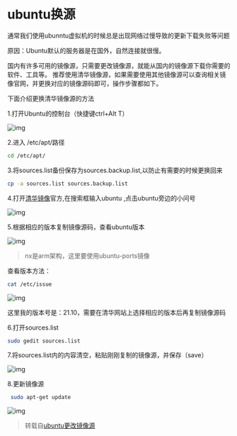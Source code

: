 # ubuntu换源

通常我们使用ubunntu虚拟机的时候总是出现网络过慢导致的更新下载失败等问题

原因：Ubuntu默认的服务器是在国外，自然连接就很慢。

国内有许多可用的镜像源，只需要更改镜像源，就能从国内的镜像源下载你需要的软件、工具等。 推荐使用清华镜像源，如果需要使用其他镜像源可以查询相关镜像官网，并更换对应的镜像源码即可，操作步骤都如下。

下面介绍更换清华镜像源的方法

1.打开Ubuntu的控制台（快捷键ctrl+Alt T）

![img](https://zwx-pic.oss-cn-beijing.aliyuncs.com/img/watermark,type_d3F5LXplbmhlaQ,shadow_50,text_Q1NETiBA5Yaw5bGx5Li25LiA6KeS,size_20,color_FFFFFF,t_70,g_se,x_16.png)

2.进入 /etc/apt/路径

```bash
cd /etc/apt/
```

3.将sources.list备份保存为sources.backup.list,以防止有需要的时候更换回来

```bash
cp -a sources.list sources.backup.list
```

4.打开[清华镜像](https://mirrors.tuna.tsinghua.edu.cn/)官方,在搜索框输入ubuntu ,点击ubuntu旁边的小问号

![img](https://zwx-pic.oss-cn-beijing.aliyuncs.com/img/watermark,type_d3F5LXplbmhlaQ,shadow_50,text_Q1NETiBA5Yaw5bGx5Li25LiA6KeS,size_20,color_FFFFFF,t_70,g_se,x_16-16849501606703.png)

 5.根据相应的版本复制镜像源码，查看ubuntu版本

![img](https://zwx-pic.oss-cn-beijing.aliyuncs.com/img/b070f8ab61b74615bdb0c8847802f02b.png)

> nx是arm架构，这里要使用ubuntu-ports镜像

查看版本方法： 

```bash
cat /etc/issue
```

![img](https://zwx-pic.oss-cn-beijing.aliyuncs.com/img/watermark,type_d3F5LXplbmhlaQ,shadow_50,text_Q1NETiBA5Yaw5bGx5Li25LiA6KeS,size_10,color_FFFFFF,t_70,g_se,x_16.png)

这里我的版本号是：21.10，需要在清华网站上选择相应的版本后再复制镜像源码

 6.打开sources.list

```bash
sudo gedit sources.list
```

7.将sources.list内的内容清空，粘贴刚刚复制的镜像源，并保存（save）

![img](https://zwx-pic.oss-cn-beijing.aliyuncs.com/img/watermark,type_d3F5LXplbmhlaQ,shadow_50,text_Q1NETiBA5Yaw5bGx5Li25LiA6KeS,size_20,color_FFFFFF,t_70,g_se,x_16-168495025259310.png)

8.更新镜像源

```bash
 sudo apt-get update
```

![img](https://zwx-pic.oss-cn-beijing.aliyuncs.com/img/watermark,type_d3F5LXplbmhlaQ,shadow_50,text_Q1NETiBA5Yaw5bGx5Li25LiA6KeS,size_20,color_FFFFFF,t_70,g_se,x_16-168495027843013.png)



> 转载自[ubuntu更改镜像源](https://blog.csdn.net/qq_57171795/article/details/123109463)